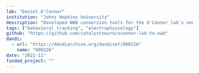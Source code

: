 ```yaml
---
lab: "Daniel O'Connor"
institution: "Johns Hopkins University"
description: "Developed NWB conversion tools for the O'Connor lab's neuroscience datasets. The conversion pipeline integrates MATLAB-based data processing with Python-based NWB conversion workflows, enabling standardization of complex experimental data. The tools include specialized interfaces for handling MATLAB-generated data structures and converting them into the NWB format."
tags: ["behavioral tracking", "electrophysiology"]
github: "https://github.com/catalystneuro/oconnor-lab-to-nwb"
dandi:
  - url: "https://dandiarchive.org/dandiset/000226"
    name: "000226"
date: "2021-11"
funded_project: ""
---
```

